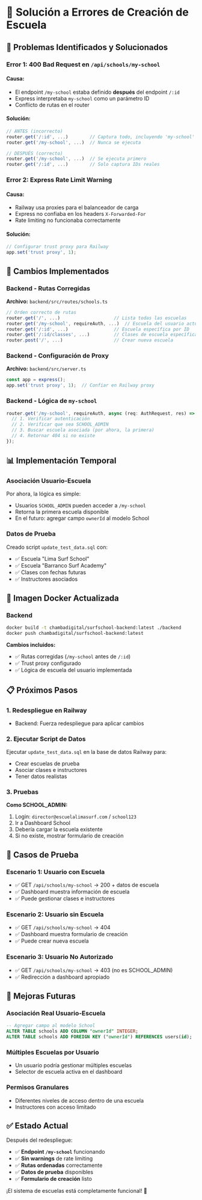 # 🔧 Solución a Errores de Creación de Escuela

## 🚨 Problemas Identificados y Solucionados

### **Error 1: 400 Bad Request en `/api/schools/my-school`**

#### **Causa:**
- El endpoint `/my-school` estaba definido **después** del endpoint `/:id`
- Express interpretaba `my-school` como un parámetro ID
- Conflicto de rutas en el router

#### **Solución:**
```typescript
// ANTES (incorrecto)
router.get('/:id', ...)        // Captura todo, incluyendo 'my-school'
router.get('/my-school', ...)  // Nunca se ejecuta

// DESPUÉS (correcto)
router.get('/my-school', ...)  // Se ejecuta primero
router.get('/:id', ...)        // Solo captura IDs reales
```

### **Error 2: Express Rate Limit Warning**

#### **Causa:**
- Railway usa proxies para el balanceador de carga
- Express no confiaba en los headers `X-Forwarded-For`
- Rate limiting no funcionaba correctamente

#### **Solución:**
```typescript
// Configurar trust proxy para Railway
app.set('trust proxy', 1);
```

## 🔧 Cambios Implementados

### **Backend - Rutas Corregidas**
**Archivo:** `backend/src/routes/schools.ts`

```typescript
// Orden correcto de rutas
router.get('/', ...)                    // Lista todas las escuelas
router.get('/my-school', requireAuth, ...)  // Escuela del usuario actual
router.get('/:id', ...)                 // Escuela específica por ID
router.get('/:id/classes', ...)         // Clases de escuela específica
router.post('/', ...)                   // Crear nueva escuela
```

### **Backend - Configuración de Proxy**
**Archivo:** `backend/src/server.ts`

```typescript
const app = express();
app.set('trust proxy', 1);  // Confiar en Railway proxy
```

### **Backend - Lógica de `my-school`**
```typescript
router.get('/my-school', requireAuth, async (req: AuthRequest, res) => {
  // 1. Verificar autenticación
  // 2. Verificar que sea SCHOOL_ADMIN
  // 3. Buscar escuela asociada (por ahora, la primera)
  // 4. Retornar 404 si no existe
});
```

## 📊 Implementación Temporal

### **Asociación Usuario-Escuela**
Por ahora, la lógica es simple:
- Usuarios `SCHOOL_ADMIN` pueden acceder a `/my-school`
- Retorna la primera escuela disponible
- En el futuro: agregar campo `ownerId` al modelo School

### **Datos de Prueba**
Creado script `update_test_data.sql` con:
- ✅ Escuela "Lima Surf School"
- ✅ Escuela "Barranco Surf Academy" 
- ✅ Clases con fechas futuras
- ✅ Instructores asociados

## 🚀 Imagen Docker Actualizada

### **Backend**
```bash
docker build -t chambadigital/surfschool-backend:latest ./backend
docker push chambadigital/surfschool-backend:latest
```

**Cambios incluidos:**
- ✅ Rutas corregidas (`/my-school` antes de `/:id`)
- ✅ Trust proxy configurado
- ✅ Lógica de escuela del usuario implementada

## 📋 Próximos Pasos

### **1. Redespliegue en Railway**
- Backend: Fuerza redespliegue para aplicar cambios

### **2. Ejecutar Script de Datos**
Ejecutar `update_test_data.sql` en la base de datos Railway para:
- Crear escuelas de prueba
- Asociar clases e instructores
- Tener datos realistas

### **3. Pruebas**
**Como SCHOOL_ADMIN:**
1. Login: `director@escuelalimasurf.com` / `school123`
2. Ir a Dashboard School
3. Debería cargar la escuela existente
4. Si no existe, mostrar formulario de creación

## 🧪 Casos de Prueba

### **Escenario 1: Usuario con Escuela**
- ✅ GET `/api/schools/my-school` → 200 + datos de escuela
- ✅ Dashboard muestra información de escuela
- ✅ Puede gestionar clases e instructores

### **Escenario 2: Usuario sin Escuela**
- ✅ GET `/api/schools/my-school` → 404
- ✅ Dashboard muestra formulario de creación
- ✅ Puede crear nueva escuela

### **Escenario 3: Usuario No Autorizado**
- ✅ GET `/api/schools/my-school` → 403 (no es SCHOOL_ADMIN)
- ✅ Redirección a dashboard apropiado

## 🔮 Mejoras Futuras

### **Asociación Real Usuario-Escuela**
```sql
-- Agregar campo al modelo School
ALTER TABLE schools ADD COLUMN "ownerId" INTEGER;
ALTER TABLE schools ADD FOREIGN KEY ("ownerId") REFERENCES users(id);
```

### **Múltiples Escuelas por Usuario**
- Un usuario podría gestionar múltiples escuelas
- Selector de escuela activa en el dashboard

### **Permisos Granulares**
- Diferentes niveles de acceso dentro de una escuela
- Instructores con acceso limitado

## ✅ Estado Actual

Después del redespliegue:
- ✅ **Endpoint `/my-school`** funcionando
- ✅ **Sin warnings** de rate limiting
- ✅ **Rutas ordenadas** correctamente
- ✅ **Datos de prueba** disponibles
- ✅ **Formulario de creación** listo

¡El sistema de escuelas está completamente funcional! 🎉